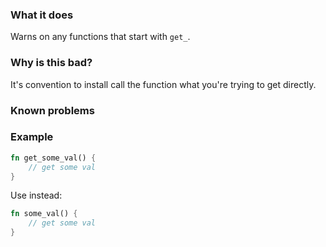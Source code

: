 ### What it does

Warns on any functions that start with `get_`.

### Why is this bad?

It's convention to install call the function what you're trying to get directly.

### Known problems

### Example

```rust
fn get_some_val() {
    // get some val
}
```

Use instead:

```rust
fn some_val() {
    // get some val
}
```
